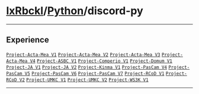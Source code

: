 # [lxRbckl](https://github.com/lxRbckl/lxRbckl/tree/main/README.md)/[Python](https://github.com/lxRbckl/lxRbckl/tree/main/Python)/discord-py

---

## Experience
[`Project-Acta-Mea V1`](https://github.com/lxRbckl/Project-Acta-Mea/blob/V1/README.md) [`Project-Acta-Mea V2`](https://github.com/lxRbckl/Project-Acta-Mea/blob/V2/README.md) [`Project-Acta-Mea V3`](https://github.com/lxRbckl/Project-Acta-Mea/blob/V3/README.md) [`Project-Acta-Mea V4`](https://github.com/lxRbckl/Project-Acta-Mea/blob/V4/README.md) [`Project-ASBC V1`](https://github.com/lxRbckl/Project-ASBC/blob/V1/README.md) [`Project-Comperio V1`](https://github.com/lxRbckl/Project-Comperio/blob/V1/README.md) [`Project-Domum V1`](https://github.com/lxRbckl/Project-Domum/blob/V1/README.md) [`Project-JA V1`](https://github.com/lxRbckl/Project-JA/blob/V1/README.md) [`Project-JA V2`](https://github.com/lxRbckl/Project-JA/blob/V2/README.md) [`Project-Kinma V1`](https://github.com/lxRbckl/Project-Kinma/blob/V1/README.md) [`Project-PasCam V4`](https://github.com/lxRbckl/Project-PasCam/blob/V4/README.md) [`Project-PasCam V5`](https://github.com/lxRbckl/Project-PasCam/blob/V5/README.md) [`Project-PasCam V6`](https://github.com/lxRbckl/Project-PasCam/blob/V6/README.md) [`Project-PasCam V7`](https://github.com/lxRbckl/Project-PasCam/blob/V7/README.md) [`Project-RCoD V1`](https://github.com/lxRbckl/Project-RCoD/blob/V1/README.md) [`Project-RCoD V2`](https://github.com/lxRbckl/Project-RCoD/blob/V2/README.md) [`Project-UMKC V1`](https://github.com/lxRbckl/Project-UMKC/blob/V1/README.md) [`Project-UMKC V2`](https://github.com/lxRbckl/Project-UMKC/blob/V2/README.md) [`Project-WS3K V1`](https://github.com/lxRbckl/Project-WS3K/blob/V1/README.md)

---
